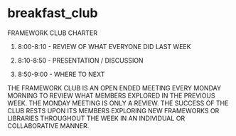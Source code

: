 # breakfast_club

FRAMEWORK CLUB CHARTER

1. 8:00-8:10 - REVIEW OF WHAT EVERYONE DID LAST WEEK

2. 8:10-8:50 - PRESENTATION / DISCUSSION

3. 8:50-9:00 - WHERE TO NEXT

THE FRAMEWORK CLUB IS AN OPEN ENDED MEETING EVERY MONDAY MORNING TO
REVIEW WHAT MEMBERS EXPLORED IN THE PREVIOUS WEEK.  THE MONDAY MEETING
IS ONLY A REVIEW. THE SUCCESS OF THE CLUB RESTS UPON ITS MEMBERS EXPLORING
NEW FRAMEWORKS OR LIBRARIES THROUGHOUT THE WEEK IN AN INDIVIDUAL OR COLLABORATIVE MANNER.

